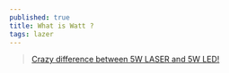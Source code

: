 ```yaml
---
published: true
title: What is Watt ?
tags: lazer
---
```

> [Crazy difference between 5W LASER and 5W LED!](https://www.youtube.com/watch?v=vUwP7SY0Ajs)
